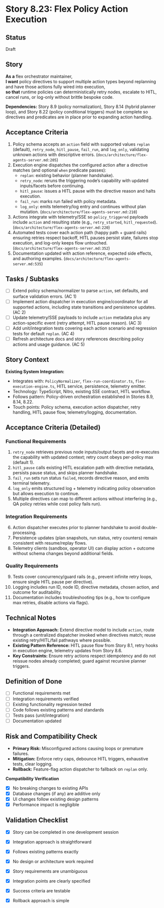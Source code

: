 # Story 8.23: Flex Policy Action Execution

## Status
Draft

## Story
**As a** flex orchestrator maintainer,  
**I want** policy directives to support multiple action types beyond replanning and have those actions fully wired into execution,  
**so that** runtime policies can deterministically retry nodes, escalate to HITL, cancel runs, or log-only without brittle bespoke code.

**Dependencies:** Story 8.9 (policy normalization), Story 8.14 (hybrid planner loop), and Story 8.22 (policy conditional triggers) must be complete so directives and predicates are in place prior to expanding action handling.

## Acceptance Criteria
1. Policy schema accepts an `action` field with supported values `replan` (default), `retry_node`, `hitl_pause`, `fail_run`, and `log_only`, validating unknown actions with descriptive errors. (`docs/architecture/flex-agents-server.md:205`)
2. Execution engine dispatches the configured action after a directive matches (and optional `when` predicate passes):
   - `replan`: existing behavior (planner handshake).
   - `retry_node`: reruns the triggering node’s capability with updated inputs/facets before continuing.
   - `hitl_pause`: issues a HITL pause with the directive reason and halts execution.
   - `fail_run`: marks run failed with policy metadata.
   - `log_only`: emits telemetry/log entry and continues without plan mutation. (`docs/architecture/flex-agents-server.md:210`)
3. Actions integrate with telemetry/SSE so `policy_triggered` payloads include `action` and resulting state (e.g., `retry_started`, `hitl_requested`). (`docs/architecture/flex-agents-server.md:220`)
4. Automated tests cover each action path (happy path + guard rails) ensuring retries respect backoff, HITL pauses persist state, failures stop execution, and log-only keeps flow untouched. (`docs/architecture/flex-agents-server.md:352`)
5. Documentation updated with action reference, expected side effects, and authoring examples. (`docs/architecture/flex-agents-server.md:535`)

## Tasks / Subtasks
- [ ] Extend policy schema/normalizer to parse `action`, set defaults, and surface validation errors. (AC 1)
- [ ] Implement action dispatcher in execution engine/coordinator for all supported actions, including state transitions and persistence updates. (AC 2)
- [ ] Update telemetry/SSE payloads to include `action` metadata plus any action-specific event (retry attempt, HITL pause reason). (AC 3)
- [ ] Add unit/integration tests covering each action scenario and regression tests for default `replan`. (AC 4)
- [ ] Refresh architecture docs and story references describing policy actions and usage guidance. (AC 5)

## Story Context

**Existing System Integration:**
- Integrates with: `PolicyNormalizer`, `flex-run-coordinator.ts`, `flex-execution-engine.ts`, HITL service, persistence, telemetry emitter.
- Technology: TypeScript, Nitro, existing SSE contract, HITL workflow.
- Follows pattern: Policy-driven orchestration established in Stories 8.9, 8.14, 8.22.
- Touch points: Policy schema, execution action dispatcher, retry handling, HITL pause flow, telemetry/logging, documentation.

## Acceptance Criteria (Detailed)

### Functional Requirements
1. `retry_node` retrieves previous node inputs/output facets and re-executes the capability with updated context; retry count obeys per-policy max (default 1).  
2. `hitl_pause` calls existing HITL escalation path with directive metadata, persists pause status, and skips planner handshake.  
3. `fail_run` sets run status `failed`, records directive reason, and emits terminal telemetry.  
4. `log_only` emits structured log + telemetry indicating policy observation but allows execution to continue.  
5. Multiple directives can map to different actions without interfering (e.g., QA policy retries while cost policy fails run).

### Integration Requirements
6. Action dispatcher executes prior to planner handshake to avoid double-processing.  
7. Persistence updates (plan snapshots, run status, retry counters) remain consistent with resume/replay flows.  
8. Telemetry clients (sandbox, operator UI) can display action + outcome without schema changes beyond additional fields.

### Quality Requirements
9. Tests cover concurrency/guard rails (e.g., prevent infinite retry loops, ensure single HITL pause per directive).  
10. Logging includes run ID, node ID, directive metadata, chosen action, and outcome for auditability.  
11. Documentation includes troubleshooting tips (e.g., how to configure max retries, disable actions via flags).

## Technical Notes
- **Integration Approach:** Extend directive model to include `action`, route through a centralized dispatcher invoked when directives match; reuse existing retry/HITL/fail pathways where possible.  
- **Existing Pattern Reference:** HITL pause flow from Story 8.1, retry hooks in execution engine, telemetry updates from Story 8.6.  
- **Key Constraints:** Ensure retry actions respect idempotency and do not reissue nodes already completed; guard against recursive planner triggers.

## Definition of Done
- [ ] Functional requirements met  
- [ ] Integration requirements verified  
- [ ] Existing functionality regression tested  
- [ ] Code follows existing patterns and standards  
- [ ] Tests pass (unit/integration)  
- [ ] Documentation updated

## Risk and Compatibility Check
- **Primary Risk:** Misconfigured actions causing loops or premature failures.  
- **Mitigation:** Enforce retry caps, debounce HITL triggers, exhaustive tests, clear logging.  
- **Rollback:** Feature-flag action dispatcher to fallback on `replan` only.

**Compatibility Verification**
- [x] No breaking changes to existing APIs  
- [x] Database changes (if any) are additive only  
- [x] UI changes follow existing design patterns  
- [x] Performance impact is negligible

## Validation Checklist
- [x] Story can be completed in one development session  
- [x] Integration approach is straightforward  
- [x] Follows existing patterns exactly  
- [x] No design or architecture work required  
- [x] Story requirements are unambiguous  
- [x] Integration points are clearly specified  
- [x] Success criteria are testable  
- [x] Rollback approach is simple

